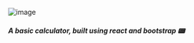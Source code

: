 ![image](https://user-images.githubusercontent.com/68274794/122019391-636c5a80-cdcc-11eb-9676-3cd4a60cbc37.png)

##### A basic calculator, built using react and bootstrap 📟
